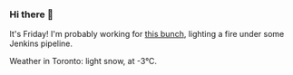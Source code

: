 ### Hi there :wave:

It's Friday! I'm probably working for [this bunch](https://github.com/kohofinancial), lighting a fire under some Jenkins pipeline.

Weather in Toronto: light snow, at -3°C.
